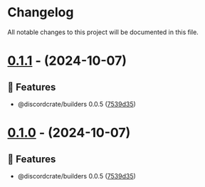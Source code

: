 # Changelog

All notable changes to this project will be documented in this file.

# [0.1.1](https://github.com/discordcrate/builders/tree/v0.1.1) - (2024-10-07)

## 🚀 Features

- @discordcrate/builders 0.0.5 ([7539d35](https://github.com/discordcrate/builders/commit/7539d353c4f3ed5e23d3d417c3b2d38a8430bb34))

# [0.1.0](https://github.com/discordcrate/builders/tree/v0.1.0) - (2024-10-07)

## 🚀 Features

- @discordcrate/builders 0.0.5 ([7539d35](https://github.com/discordcrate/builders/commit/7539d353c4f3ed5e23d3d417c3b2d38a8430bb34))
